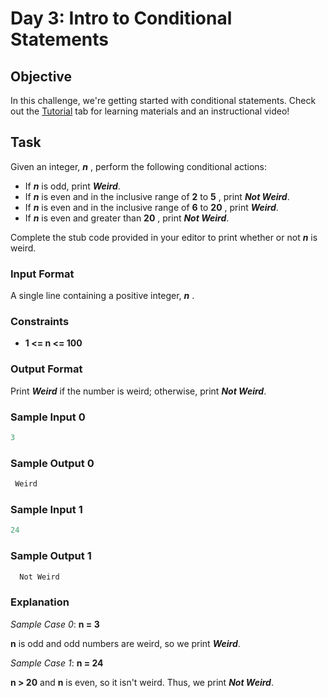 # Day 3: Intro to Conditional Statements

## Objective
In this challenge, we're getting started with conditional statements. Check out the [Tutorial](https://www.hackerrank.com/challenges/30-conditional-statements/tutorial) tab for learning materials and an instructional video!

## Task
Given an integer, **_n_** , perform the following conditional actions:
- If **_n_** is odd, print **_Weird_**.
- If **_n_** is even and in the inclusive range of **2** to **5** , print **_Not Weird_**.
- If **_n_** is even and in the inclusive range of **6** to **20** , print **_Weird_**.
- If **_n_** is even and greater than **20** , print **_Not Weird_**.

Complete the stub code provided in your editor to print whether or not **_n_**  is weird.

### Input Format

A single line containing a positive integer, **_n_** .

### Constraints

- **1 <= n <= 100**

### Output Format

Print **_Weird_** if the number is weird; otherwise, print **_Not Weird_**.

### Sample Input 0

```Python
3
```

### Sample Output 0

```Python
 Weird
```

### Sample Input 1

```Python
24
```

### Sample Output 1

```Python
  Not Weird
```

### Explanation

_Sample Case 0_: **n = 3**

   **n** is odd and odd numbers are weird, so we print **_Weird_**.

_Sample Case 1_: **n = 24**

**n > 20** and **n** is even, so it isn't weird. Thus, we print **_Not Weird_**.
